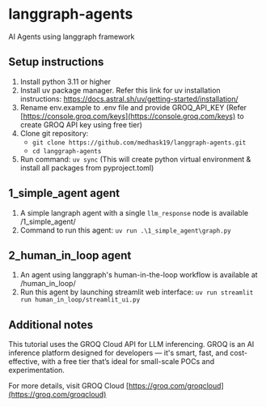 # langgraph-agents

AI Agents using langgraph framework

## Setup instructions

1. Install python 3.11 or higher
2. Install uv package manager. Refer this link for uv installation instructions: <https://docs.astral.sh/uv/getting-started/installation/>
3. Rename env.example to .env file and provide GROQ_API_KEY (Refer [https://console.groq.com/keys](https://console.groq.com/keys) to create GROQ API key using free tier)
4. Clone git repository:
    - `git clone https://github.com/medhask19/langgraph-agents.git`
    - `cd langgraph-agents`
5. Run command: `uv sync` (This will create python virtual environment & install all packages from pyproject.toml)

## 1_simple_agent agent

1. A simple langraph agent with a single `llm_response` node is available /1_simple_agent/
2. Command to run this agent: `uv run .\1_simple_agent\graph.py`

## 2_human_in_loop agent

1. An agent using langgraph's human-in-the-loop workflow is available at /human_in_loop/
2. Run this agent by launching streamlit web interface: `uv run streamlit run human_in_loop/streamlit_ui.py`

## Additional notes

This tutorial uses the GROQ Cloud API for LLM inferencing. GROQ is an AI inference platform designed for developers — it's smart, fast, and cost-effective, with a free tier that’s ideal for small-scale POCs and experimentation.

For more details, visit GROQ Cloud [https://groq.com/groqcloud](https://groq.com/groqcloud)
